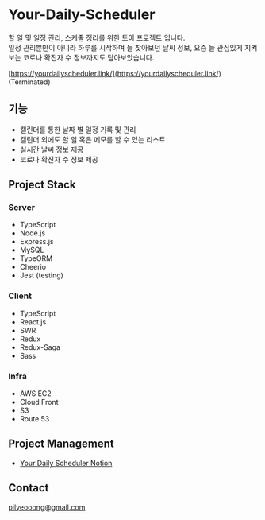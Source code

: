 # **Your-Daily-Scheduler**

할 일 및 일정 관리, 스케줄 정리를 위한 토이 프로젝트 입니다. <br />
일정 관리뿐만이 아니라 하루를 시작하며 늘 찾아보던 날씨 정보, 요즘 늘 관심있게 지켜보는 코로나 확진자 수 정보까지도 담아보았습니다.

[https://yourdailyscheduler.link/](https://yourdailyscheduler.link/) (Terminated)

## 기능
- 캘린더를 통한 날짜 별 일정 기록 및 관리
- 캘린더 외에도 할 일 혹은 메모를 할 수 있는 리스트
- 실시간 날씨 정보 제공
- 코로나 확진자 수 정보 제공

## Project Stack

### Server
- TypeScript
- Node.js
- Express.js
- MySQL
- TypeORM
- Cheerio
- Jest (testing)

### Client
- TypeScript
- React.js
- SWR
- Redux
- Redux-Saga
- Sass

### Infra
- AWS EC2
- Cloud Front
- S3
- Route 53

## Project Management
- [Your Daily Scheduler Notion](https://www.notion.so/YDS-2bd813fb60754fcab2f6b70380561de5)

## Contact

pilyeooong@gmail.com


